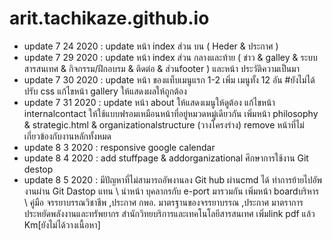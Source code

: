 # arit.tachikaze.github.io
- update 7 24 2020 : update หน้า index ส่วน บน ( Heder & ประกาศ )
- update 7 29 2020 : update หน้า index ส่วน กลางและท้าย ( ข่าว & galley &  ระบบสารสนเทศ & กิจกรรม/ฝึกอบรม & ติดต่อ & ส่วนfooter ) และหน้า ประวัติความเป็นมา
- update 7 30 2020 : update หน้า ของแท็บเมนูแรก 1-2 เพิ่ม เมนูทั้ง 12 อัน #ยังไม่ได้ปรับ css  แก้ไขหน้า gallery ให้แสดงผลให้ถูกต้อง 
- update 7 31 2020 : update หน้า about ให้แสดงเมนูให้ดูต้อง  แก้ไขหน้า internalcontact ให้ใช้แบบฟรอมเหมือนหน้าที่อยู่หมวดหมู่เดียวกัน เพิ่มหน้า philosophy & strategic.html & organizationalstructure (วางโครงร่าง) remove หน้าที่ไม่เกี่ยวข้องกับงานหลักทั้งหมด
- update 8 3 2020 : responsive google calendar
- update 8 4 2020 : add stuffpage & addorganizational ศึกษาการใช้งาน Git destop
- update 8 5 2020 : มีปัญหาที่ไม่สามารถอัพงานลง Git hub ผ่านcmd ได้  ทำการย้ายไปอัพงานผ่าน Git Dastop แทน \\ นำหน้า บุคลากรกับ e-port มารวมกัน เพิ่มหน้า boardบริหาร \\ คู่มือ จรรยาบรรณวิชาชีพ ,ประกาศ กพอ. มาตรฐานของจรรยาบรรณ ,ประกาศ มาตราการประหยัดพลังงานและทรัพยากร สำนักวิทยบริการและเทคโนโลยีสารสนเทศ เพิ่มlink pdf แล้ว Km[ยังไม่ได้วางเนื้อหา]